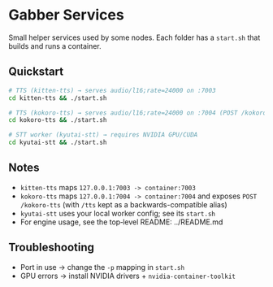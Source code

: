 # Gabber Services

Small helper services used by some nodes. Each folder has a `start.sh` that builds and runs a container.

## Quickstart

```bash
# TTS (kitten-tts) → serves audio/l16;rate=24000 on :7003
cd kitten-tts && ./start.sh

# TTS (kokoro-tts) → serves audio/l16;rate=24000 on :7004 (POST /kokoro-tts)
cd kokoro-tts && ./start.sh

# STT worker (kyutai-stt) → requires NVIDIA GPU/CUDA
cd kyutai-stt && ./start.sh
```

## Notes

- `kitten-tts` maps `127.0.0.1:7003 -> container:7003`
- `kokoro-tts` maps `127.0.0.1:7004 -> container:7004` and exposes `POST /kokoro-tts`
  (with `/tts` kept as a backwards-compatible alias)
- `kyutai-stt` uses your local worker config; see its `start.sh`
- For engine usage, see the top‑level README: ../README.md

## Troubleshooting

- Port in use → change the `-p` mapping in `start.sh`
- GPU errors → install NVIDIA drivers + `nvidia-container-toolkit`


